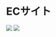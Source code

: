 # ECサイト
<img src="https://img.shields.io/badge/PHP-ccc.svg?logo=php&style=flat">
<img src="https://img.shields.io/badge/${SQL}-${red}.svg">


